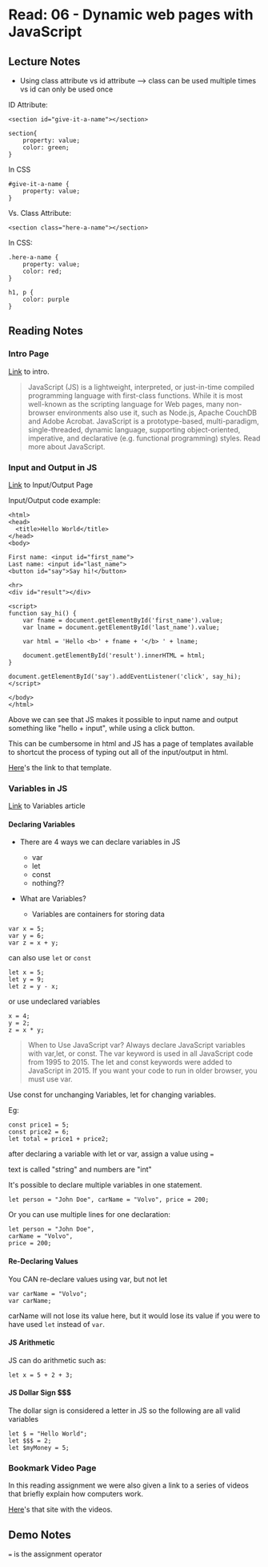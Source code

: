 # Read: 06 - Dynamic web pages with JavaScript 

## Lecture Notes

- Using class attribute vs id attribute --> class can be used multiple times vs id can only be used once

ID Attribute:
```
<section id="give-it-a-name"></section>

section{
    property: value;
    color: green;
}
```

In CSS

```
#give-it-a-name {
    property: value;
}
```

Vs. Class Attribute:

```
<section class="here-a-name"></section>
```
In CSS:
```
.here-a-name {
    property: value;
    color: red;
}

h1, p {
    color: purple
}
```

## Reading Notes

### Intro Page

[Link](https://developer.mozilla.org/en-US/docs/Web/JavaScript) to intro.

> JavaScript (JS) is a lightweight, interpreted, or just-in-time compiled programming language with first-class functions. While it is most well-known as the scripting language for Web pages, many non-browser environments also use it, such as Node.js, Apache CouchDB and Adobe Acrobat. JavaScript is a prototype-based, multi-paradigm, single-threaded, dynamic language, supporting object-oriented, imperative, and declarative (e.g. functional programming) styles. Read more about JavaScript.

### Input and Output in JS

[Link](https://code-maven.com/input-output-in-plain-javascript) to Input/Output Page

Input/Output code example:

```
<html>
<head>
  <title>Hello World</title>
</head>
<body>
 
First name: <input id="first_name">
Last name: <input id="last_name">
<button id="say">Say hi!</button>
 
<hr>
<div id="result"></div>
 
<script>
function say_hi() {
    var fname = document.getElementById('first_name').value;
    var lname = document.getElementById('last_name').value;
 
    var html = 'Hello <b>' + fname + '</b> ' + lname;
 
    document.getElementById('result').innerHTML = html;
}
 
document.getElementById('say').addEventListener('click', say_hi);
</script>
 
</body>
</html>
 ```

Above we can see that JS makes it possible to input name and output something like "hello + input", while using a click button.

This can be cumbersome in html and JS has a page of templates available to shortcut the process of typing out all of the input/output in html.

[Here](https://code-maven.com/introduction-to-handlebars-javascript-templating-system)'s the link to that template.

### Variables in JS

[Link](https://www.w3schools.com/js/js_variables.asp) to Variables article

#### Declaring Variables

- There are 4 ways we can declare variables in JS
    - var
    - let
    - const
    - nothing??

- What are Variables?
    - Variables are containers for storing data
```
var x = 5;
var y = 6; 
var z = x + y;
```
can also use `let` or `const`
```
let x = 5;
let y = 9;
let z = y - x;
```
or use undeclared variables
```
x = 4;
y = 2;
z = x * y;
```

> When to Use JavaScript var?
Always declare JavaScript variables with var,let, or const.
The var keyword is used in all JavaScript code from 1995 to 2015.
The let and const keywords were added to JavaScript in 2015.
If you want your code to run in older browser, you must use var.

Use const for unchanging Variables, let for changing variables. 

Eg:
```
const price1 = 5;
const price2 = 6;
let total = price1 + price2;
```

after declaring a variable with let or var, assign a value using `=`

text is called "string" and numbers are "int"

It's possible to declare multiple variables in one statement.

```
let person = "John Doe", carName = "Volvo", price = 200;
```
Or you can use multiple lines for one declaration:
```
let person = "John Doe",
carName = "Volvo",
price = 200;
```

#### Re-Declaring Values

You CAN re-declare values using var, but not let
```
var carName = "Volvo";
var carName;
```
carName will not lose its value here, but it would lose its value if you were to have used `let` instead of `var`.

#### JS Arithmetic

JS can do arithmetic such as:
```
let x = 5 + 2 + 3;
```
#### JS Dollar Sign $$$
The dollar sign is considered a letter in JS so the following are all valid variables
```
let $ = "Hello World";
let $$$ = 2;
let $myMoney = 5;
```

### Bookmark Video Page

In this reading assignment we were also given a link to a series of videos that briefly explain how computers work.

[Here](https://www.youtube.com/playlist?list=PLzdnOPI1iJNcsRwJhvksEo1tJqjIqWbN-)'s that site with the videos.

## Demo Notes

`=` is the assignment operator